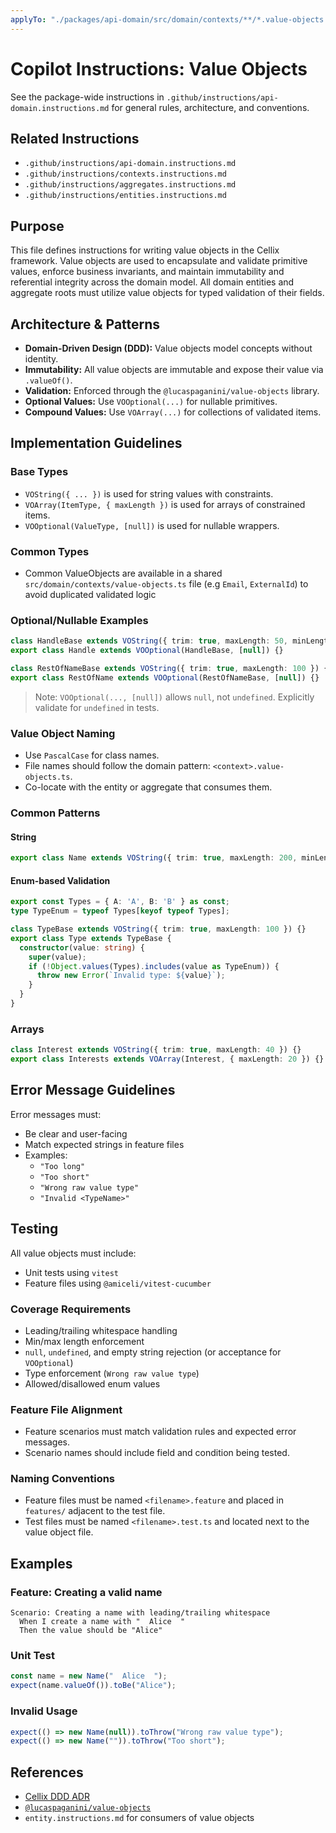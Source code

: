 ```yaml
---
applyTo: "./packages/api-domain/src/domain/contexts/**/*.value-objects.ts"
---
```


# Copilot Instructions: Value Objects

See the package-wide instructions in `.github/instructions/api-domain.instructions.md` for general rules, architecture, and conventions.

## Related Instructions
- `.github/instructions/api-domain.instructions.md`
- `.github/instructions/contexts.instructions.md`
- `.github/instructions/aggregates.instructions.md`
- `.github/instructions/entities.instructions.md`

## Purpose
This file defines instructions for writing value objects in the Cellix framework. Value objects are used to encapsulate and validate primitive values, enforce business invariants, and maintain immutability and referential integrity across the domain model. All domain entities and aggregate roots must utilize value objects for typed validation of their fields.

## Architecture & Patterns
- **Domain-Driven Design (DDD):** Value objects model concepts without identity.
- **Immutability:** All value objects are immutable and expose their value via `.valueOf()`.
- **Validation:** Enforced through the `@lucaspaganini/value-objects` library.
- **Optional Values:** Use `VOOptional(...)` for nullable primitives.
- **Compound Values:** Use `VOArray(...)` for collections of validated items.

## Implementation Guidelines
### Base Types
- `VOString({ ... })` is used for string values with constraints.
- `VOArray(ItemType, { maxLength })` is used for arrays of constrained items.
- `VOOptional(ValueType, [null])` is used for nullable wrappers.

### Common Types
- Common ValueObjects are available in a shared `src/domain/contexts/value-objects.ts` file (e.g `Email`, `ExternalId`) to avoid duplicated validated logic

### Optional/Nullable Examples
```ts
class HandleBase extends VOString({ trim: true, maxLength: 50, minLength: 1 }) {}
export class Handle extends VOOptional(HandleBase, [null]) {}

class RestOfNameBase extends VOString({ trim: true, maxLength: 100 }) {}
export class RestOfName extends VOOptional(RestOfNameBase, [null]) {}
```
> Note: `VOOptional(..., [null])` allows `null`, not `undefined`. Explicitly validate for `undefined` in tests.

### Value Object Naming
- Use `PascalCase` for class names.
- File names should follow the domain pattern: `<context>.value-objects.ts`.
- Co-locate with the entity or aggregate that consumes them.

### Common Patterns
#### String
```ts
export class Name extends VOString({ trim: true, maxLength: 200, minLength: 1 }) {}
```

#### Enum-based Validation
```ts
export const Types = { A: 'A', B: 'B' } as const;
type TypeEnum = typeof Types[keyof typeof Types];

class TypeBase extends VOString({ trim: true, maxLength: 100 }) {}
export class Type extends TypeBase {
  constructor(value: string) {
    super(value);
    if (!Object.values(Types).includes(value as TypeEnum)) {
      throw new Error(`Invalid type: ${value}`);
    }
  }
}
```

### Arrays
```ts
class Interest extends VOString({ trim: true, maxLength: 40 }) {}
export class Interests extends VOArray(Interest, { maxLength: 20 }) {}
```

## Error Message Guidelines
Error messages must:
- Be clear and user-facing
- Match expected strings in feature files
- Examples:
  - `"Too long"`
  - `"Too short"`
  - `"Wrong raw value type"`
  - `"Invalid <TypeName>"`

## Testing
All value objects must include:
- Unit tests using `vitest`
- Feature files using `@amiceli/vitest-cucumber`

### Coverage Requirements
- Leading/trailing whitespace handling
- Min/max length enforcement
- `null`, `undefined`, and empty string rejection (or acceptance for `VOOptional`)
- Type enforcement (`Wrong raw value type`)
- Allowed/disallowed enum values

### Feature File Alignment
- Feature scenarios must match validation rules and expected error messages.
- Scenario names should include field and condition being tested.

### Naming Conventions
- Feature files must be named `<filename>.feature` and placed in `features/` adjacent to the test file.
- Test files must be named `<filename>.test.ts` and located next to the value object file.

## Examples
### Feature: Creating a valid name
```gherkin
Scenario: Creating a name with leading/trailing whitespace
  When I create a name with "  Alice  "
  Then the value should be "Alice"
```

### Unit Test
```ts
const name = new Name("  Alice  ");
expect(name.valueOf()).toBe("Alice");
```

### Invalid Usage
```ts
expect(() => new Name(null)).toThrow("Wrong raw value type");
expect(() => new Name("")).toThrow("Too short");
```

## References
- [Cellix DDD ADR](../../../../docusaurus/decisions/0003-domain-driven-design.md)
- [`@lucaspaganini/value-objects`](https://www.npmjs.com/package/@lucaspaganini/value-objects)
- `entity.instructions.md` for consumers of value objects
